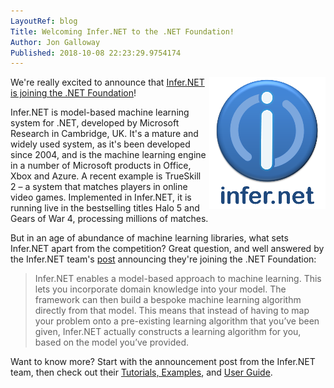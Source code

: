 ```yaml
---
LayoutRef: blog
Title: Welcoming Infer.NET to the .NET Foundation!
Author: Jon Galloway
Published: 2018-10-08 22:23:29.9754174
---
```

<p><img alt="Infer.NET logo" src="assets/posts/infernet-icon.png" style="float: right; width: 186px; height: 211px;" />We're really excited to announce that&nbsp;<a href="https://www.microsoft.com/en-us/research/blog/the-microsoft-infer-net-machine-learning-framework-goes-open-source/">Infer.NET is joining the .NET Foundation</a>!</p>

<p>Infer.NET is model-based machine learning system for .NET, developed by Microsoft Research in Cambridge, UK. It's a mature and widely used system, as it's been developed since 2004, and is the machine learning engine in a number of Microsoft products in Office, Xbox and Azure. A recent example is&nbsp;TrueSkill 2&nbsp;– a system that matches players in online video games. Implemented in Infer.NET, it is running live in the bestselling titles Halo 5 and Gears of War 4, processing millions of matches.</p>

<p>But in an age of abundance of machine learning libraries, what sets Infer.NET apart from the competition? Great question, and well answered by the Infer.NET team's <a href="https://www.microsoft.com/en-us/research/blog/the-microsoft-infer-net-machine-learning-framework-goes-open-source/">post</a> announcing they're joining the .NET Foundation:</p>

<blockquote>
<p>Infer.NET enables a model-based approach to machine learning. This lets you incorporate domain knowledge into your model. The framework can then build a bespoke machine learning algorithm directly from that model. This means that instead of having to map your problem onto a pre-existing learning algorithm that you’ve been given, Infer.NET actually constructs a learning algorithm for you, based on the model you’ve provided.</p>
</blockquote>

<p>Want to know more? Start with the announcement post from the Infer.NET team, then check out their&nbsp;<a href="https://dotnet.github.io/infer/userguide/Infer.NET%20tutorials%20and%20examples.html">Tutorials, Examples</a>, and&nbsp;<a href="https://dotnet.github.io/infer/userguide">User Guide</a>.&nbsp;</p>
